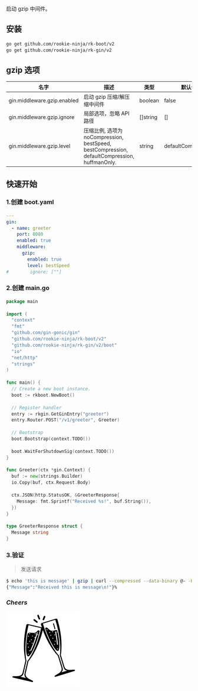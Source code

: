 启动 gzip 中间件。

## 安装
```bash
go get github.com/rookie-ninja/rk-boot/v2
go get github.com/rookie-ninja/rk-gin/v2
```

## gzip 选项
| 名字                          | 描述                                                                                    | 类型       | 默认值                |
|-----------------------------|---------------------------------------------------------------------------------------|----------|--------------------|
| gin.middleware.gzip.enabled | 启动 gzip 压缩/解压缩中间件                                                                     | boolean  | false              |
| gin.middleware.gzip.ignore  | 局部选项，忽略 API 路径                                                                        | []string | []                 |
| gin.middleware.gzip.level   | 压缩比例, 选项为 noCompression, bestSpeed, bestCompression, defaultCompression, huffmanOnly. | string   | defaultCompression |

## 快速开始
### 1.创建 boot.yaml
```yaml
---
gin:
  - name: greeter
    port: 8080
    enabled: true
    middleware:
      gzip:
        enabled: true
        level: bestSpeed
#        ignore: [""]
```

### 2.创建 main.go
```go
package main

import (
  "context"
  "fmt"
  "github.com/gin-gonic/gin"
  "github.com/rookie-ninja/rk-boot/v2"
  "github.com/rookie-ninja/rk-gin/v2/boot"
  "io"
  "net/http"
  "strings"
)

func main() {
  // Create a new boot instance.
  boot := rkboot.NewBoot()

  // Register handler
  entry := rkgin.GetGinEntry("greeter")
  entry.Router.POST("/v1/greeter", Greeter)

  // Bootstrap
  boot.Bootstrap(context.TODO())

  boot.WaitForShutdownSig(context.TODO())
}

func Greeter(ctx *gin.Context) {
  buf := new(strings.Builder)
  io.Copy(buf, ctx.Request.Body)

  ctx.JSON(http.StatusOK, &GreeterResponse{
    Message: fmt.Sprintf("Received %s!", buf.String()),
  })
}

type GreeterResponse struct {
  Message string
}
```

### 3.验证
> 发送请求

```bash
$ echo 'this is message' | gzip | curl --compressed --data-binary @- -H "Content-Encoding: gzip" -H "Accept-Encoding: gzip" localhost:8080/v1/greeter
{"Message":"Received this is message\n!"}%
```

### _**Cheers**_
![](../../../../img/user-guide/cheers.png)